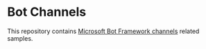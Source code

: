 # Bot Channels

This repository contains [Microsoft Bot Framework channels](https://docs.microsoft.com/azure/bot-service/bot-service-manage-channels?view=azure-bot-service-4.0) related samples.
